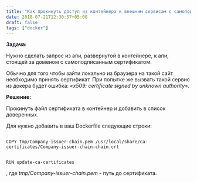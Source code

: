```yaml
---
title: "Как прокинуть доступ из контейнера к внешним сервисам с самоподписаными сертификатами"
date: 2018-07-21T12:30:57+05:00
draft: false
tags: ["docker"]
---
```

**Задача:**

Нужно сделать запрос из апи, развернутой в контейнере, к апи, стоящей за доменом с самоподписанным сертификатом.

Обычно для того чтобы зайти локально из браузера на такой сайт необходимо принять сертификат.
При попытке же вызвать такой сервис из докера будет ошибка: _«x509: certificate signed by unknown authority»_.

**Решение:**

Прокинуть файл сертификата в контейнер и добавить в список доверенных.

Для нужно добавить в ваш Dockerfile следующие строки:

<code class="hljs shell">
COPY tmp/Company-issuer-chain.pem /usr/local/share/ca-certificates/Company-issuer-chain-chain.crt

RUN update-ca-certificates
</code>

, где *tmp/Company-issuer-chain.pem* - путь до сертификата.

